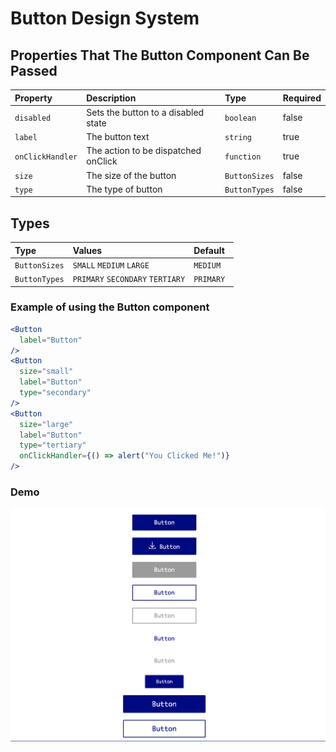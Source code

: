 # Button Design System
## Properties That The Button Component Can Be Passed

| Property         | Description                         | Type          | Required |
| :--------------- | :---------------------------------- | :------------ | :------- |
| `disabled`       | Sets the button to a disabled state | `boolean`     | false    |
| `label `         | The button text                     | `string`      | true     |
| `onClickHandler` | The action to be dispatched onClick | `function`    | true     |
| `size`           | The size of the button              | `ButtonSizes` | false    |
| `type`           | The type of button                  | `ButtonTypes` | false    |

## Types

| Type          | Values                           | Default    |
| :------------ | :------------------------------- | :--------- |
| `ButtonSizes` | `SMALL` `MEDIUM` `LARGE`         | `MEDIUM`   |
| `ButtonTypes` | `PRIMARY` `SECONDARY` `TERTIARY` | `PRIMARY ` |

### Example of using the Button component

```jsx
<Button
  label="Button"
/>
<Button
  size="small"
  label="Button"
  type="secondary"
/>
<Button
  size="large"
  label="Button"
  type="tertiary"
  onClickHandler={() => alert("You Clicked Me!")}
/>

```
### Demo

![Button Display](https://github.com/nnnkit/react-tasks/raw/master/button-types/buttons.png)
